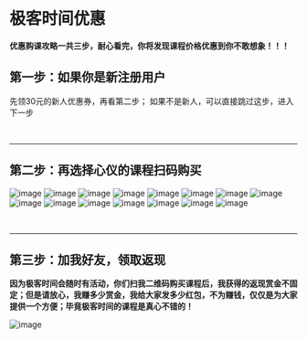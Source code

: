 # 极客时间优惠
**优惠购课攻略一共三步，耐心看完，你将发现课程价格优惠到你不敢想象！！！**
<br>

## 第一步：如果你是新注册用户
先领30元的新人优惠券，再看第二步；
如果不是新人，可以直接跳过这步，进入下一步 
<br>







<br>
<hr>

## 第二步：再选择心仪的课程扫码购买
![image](./image/jike/JAVA并发编程实战.jpg)
![image](./image/jike/面试现场.jpg)
![image](./image/jike/算法面试通关.jpg)
![image](./image/jike/数据结构与算法之美.jpg)
![image](./image/jike/左耳听风.jpg)
![image](./image/jike/趣谈网络协议.jpg)
![image](./image/jike/linux性能优化实战.jpg)
![image](./image/jike/Nginx核心知识.jpg)
![image](./image/jike/从0开始学架构.jpg)
![image](./image/jike/邱岳的产品实战.jpg)
![image](./image/jike/数据分析实战.jpg)
![image](./image/jike/玩转Spring全家桶.jpg)
![image](./image/jike/微服务实战.jpg)
![image](./image/jike/10x程序员工作法.jpg)
![image](./image/jike/软件工程之美.jpg)








<br>
<hr>

## 第三步：加我好友，领取返现
**因为极客时间会随时有活动，你们扫我二维码购买课程后，我获得的返现赏金不固定；但是请放心，我赚多少赏金，我给大家发多少红包，不为赚钱，仅仅是为大家提供一个方便；毕竟极客时间的课程是真心不错的！**

![image](./image/mmzsblog.png)






